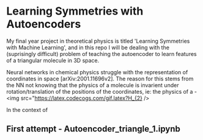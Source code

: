 # Learning Symmetries with Autoencoders
My final year project in theoretical physics is titled 'Learning Symmetries with Machine Learning', and in this repo I will be dealing with the (suprisingly difficult) problem of teaching the autoencoder to learn features of a triangular molecule in 3D space.

Neural networks in chemical physics struggle with the representation of coordinates in space [arXiv:2001.11696v2]. The reason for this stems from the NN not knowing that the physics of a molecule is invarient under rotation/translation of the positions of the coordinates, ie: the physics of a - <img src="https://latex.codecogs.com/gif.latex?H_{2} /> 


In the context of 

## First attempt - Autoencoder_triangle_1.ipynb

